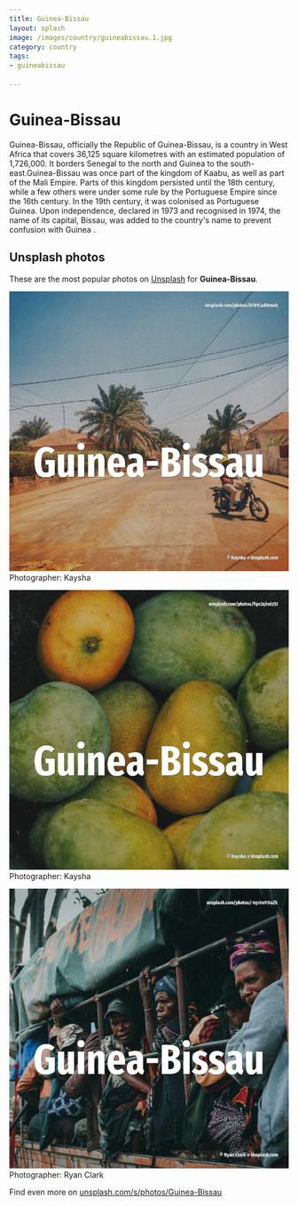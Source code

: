 ```yaml
---
title: Guinea-Bissau
layout: splash
image: /images/country/guineabissau.1.jpg
category: country
tags:
- guineabissau

---
```

# Guinea-Bissau

Guinea-Bissau, officially the Republic of Guinea-Bissau, is a country in West Africa that covers 
36,125 square kilometres  with an estimated population of 1,726,000.
It borders Senegal to the north and Guinea to the south-east.Guinea-Bissau was once part of the 
kingdom of Kaabu, as well as part of the Mali Empire.
Parts of this kingdom persisted until the 18th century, while a few others were under some rule by 
the Portuguese Empire since the 16th century.
In the 19th century, it was colonised as Portuguese Guinea.
Upon independence, declared in 1973 and recognised in 1974, the name of its capital, Bissau, was 
added to the country's name to prevent confusion with Guinea .

 
## Unsplash photos
These are the most popular photos on [Unsplash](https://unsplash.com) for **Guinea-Bissau**.
 
![Guinea-Bissau](/images/country/guineabissau.1.jpg)
Photographer:  Kaysha
 
![Guinea-Bissau](/images/country/guineabissau.2.jpg)
Photographer:  Kaysha
 
![Guinea-Bissau](/images/country/guineabissau.3.jpg)
Photographer:  Ryan Clark
 
Find even more on [unsplash.com/s/photos/Guinea-Bissau](https://unsplash.com/s/photos/Guinea-Bissau)
 
